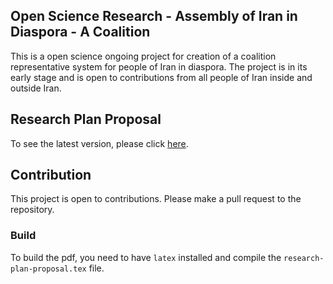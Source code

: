## Open Science Research - Assembly of Iran in Diaspora - A Coalition

This is a open science ongoing project for creation of a coalition representative system for people of Iran in diaspora. The project is in its early stage and is open to contributions from all people of Iran inside and outside Iran. 

## Research Plan Proposal


To see the latest version, please click [here](https://github.com/ososIran/os-plan-coalition/raw/main/eng/blueprint-for-future.pdf).



## Contribution

This project is open to contributions. Please make a pull request to the repository.

### Build
To build the pdf, you need to have `latex` installed and compile the `research-plan-proposal.tex` file.